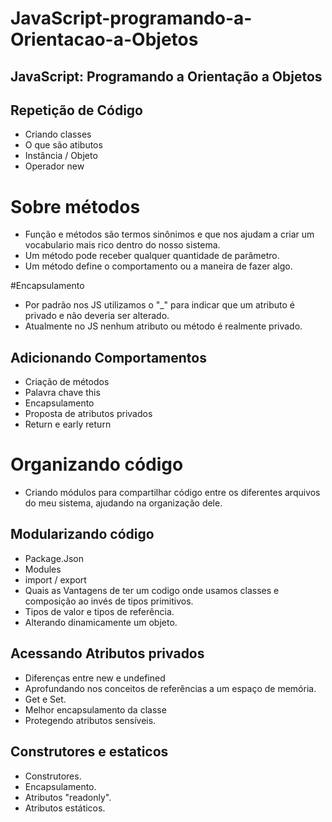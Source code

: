# JavaScript-programando-a-Orientacao-a-Objetos

<h2> JavaScript: Programando a Orientação a Objetos </h2>

<h2> Repetição de Código </h2>

- Criando classes
- O que são atibutos
- Instância / Objeto
- Operador new

# Sobre métodos 
- Função e métodos são termos sinônimos e que nos ajudam a criar um vocabulario mais rico dentro do nosso sistema.
- Um método pode receber qualquer quantidade de parâmetro.
- Um método define o comportamento ou a maneira de fazer algo.

#Encapsulamento

- Por padrão nos JS utilizamos o "_" para indicar que um atributo é privado e não deveria ser alterado.
- Atualmente no JS nenhum atributo ou método é realmente privado.

<h2> Adicionando Comportamentos </h2>

- Criação de métodos
- Palavra chave this
- Encapsulamento
- Proposta de atributos privados
- Return e early return

# Organizando código

- Criando módulos para compartilhar código entre os diferentes arquivos do meu sistema, ajudando na organização dele.

<h2> Modularizando código </h2>

- Package.Json 
- Modules 
- import / export
- Quais as Vantagens de ter um codigo onde usamos classes e composição ao invés de tipos primitivos.
- Tipos de valor e tipos de referência.
- Alterando dinamicamente um objeto.

<h2> Acessando Atributos privados </h2>

- Diferenças entre new e undefined
- Aprofundando nos conceitos de referências a um espaço de memória.
- Get e Set.
- Melhor encapsulamento da classe
- Protegendo atributos sensíveis.

<h2> Construtores e estaticos </h2>

- Construtores.
- Encapsulamento.
- Atributos "readonly".
- Atributos estáticos.
